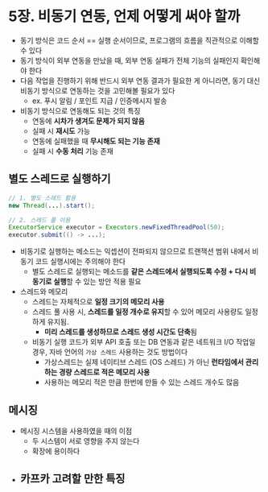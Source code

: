 # 5장. 비동기 연동, 언제 어떻게 써야 할까
- 동기 방식은 코드 순서 == 실행 순서이므로, 프로그램의 흐름을 직관적으로 이해할 수 있다
- 동기 방식이 외부 연동을 만났을 때, 외부 연동 실패가 전체 기능의 실패인지 확인해야 한다
- 다음 작업을 진행하기 위해 반드시 외부 연동 결과가 필요한 게 아니라면, 동기 대신 비동기 방식으로 연동하는 것을 고민해볼 필요가 있다
  - ex. 푸시 알림 / 포인트 지급 / 인증메시지 발송
- 비동기 방식으로 연동해도 되는 것의 특징
  - 연동에 **시차가 생겨도 문제가 되지 않음**
  - 실패 시 **재시도** 가능
  - 연동에 실패했을 때 **무시해도 되는 기능 존재**
  - 실패 시 **수동 처리** 기능 존재

## 별도 스레드로 실행하기
```java
// 1. 별도 스레드 활용
new Thread(...).start();

// 2. 스레드 풀 이용
ExecutorService executor = Executors.newFixedThreadPool(50);
executor.submit(() -> ...);
```
- 비동기로 실행하는 메소드는 익셉션이 전파되지 않으므로 트랜잭션 범위 내에서 비동기 코드 실행시에는 주의해야 한다
  - 별도 스레드로 실행되는 메소드를 **같은 스레드에서 실행되도록 수정 + 다시 비동기로 실행**할 수 있는 방안 적용 필요
- 스레드와 메모리
  - 스레드는 자체적으로 **일정 크기의 메모리 사용**
  - 스레드 풀 사용 시, **스레드를 일정 개수로 유지**할 수 있어 메모리 사용량도 일정하게 유지됨.
    - **미리 스레드를 생성하므로 스레드 생성 시간도 단축**됨
  - 비동기 실행 코드가 외부 API 호출 또는 DB 연동과 같은 네트워크 I/O 작업일 경우, 자바 언어의 `가상 스레드` 사용하는 것도 방법이다
    - 가상스레드는 실제 네이티브 스레드 (OS 스레드) 가 아닌 **런타임에서 관리하는 경량 스레드로 적은 메모리 사용**
    - 사용하는 메모리 적은 만큼 한번에 만들 수 있는 스레드 개수도 많음

## 메시징
- 메시징 시스템을 사용하였을 때의 이점
  - 두 시스템이 서로 영향을 주지 않는다
  - 확장에 용이하다
- 카프카 고려할 만한 특징
  - 